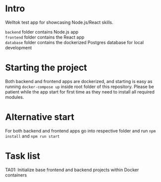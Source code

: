 # Intro
Welltok test app for showcasing Node.js/React skills.

`backend` folder contains Node.js app  
`frontend` folder contains the React app  
`database` folder contains the dockerized Postgres database for local development

# Starting the project
Both backend and frontend apps are dockerized, and starting is easy as running `docker-compose up` inside
root folder of this repository. Please be patient while the app start for first time as they need to install all
required modules.

# Alternative start
For both backend and frontend apps go into respective folder and run `npm install` and `npm run start`

# Task list 
TA01: Initialize base frontend and backend projects within Docker containers

